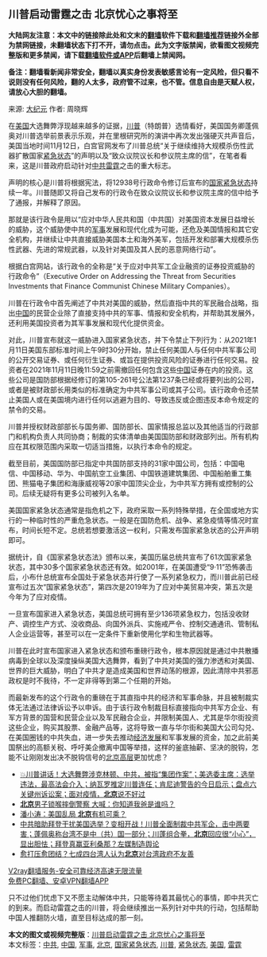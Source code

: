  <h2>川普启动雷霆之击 北京忧心之事将至</h2> <p class="notice"><b>大陆网友注意：本文中的链接除此处和文末的<a href="https://github.com/bannedbook/fanqiang" >翻墙</a>软件下载和<a href="https://github.com/killgcd/justmysocks/blob/master/README.md">翻墙推荐</a>链接外全部为禁网链接，未翻墙状态下打不开，请勿点击。此为文字版禁闻，欲看图文视频完整版和更多禁闻，请下载<a href="https://github.com/bannedbook/fanqiang">翻墙软件或APP</a>后翻墙上禁闻网。</p><p>备注：翻墙看新闻非常安全，翻墙以真实身份发表敏感言论有一定风险，但只看不说则没有任何风险，翻的人太多，政府管不过来，也不管。信息自由是天赋人权，请放心大胆的翻墙。</b></p>  <div class="entry"> <p>来源:&nbsp;<span class='wp_keywordlink_affiliate'><a href="http://www.epochtimes.com/" title="大纪元" target="_blank">大纪元</a></span>                            作者:&nbsp;周晓辉                                                 </p> <p>在<a href="https://www.bannedbook.org/bnews/tag/%e7%be%8e%e5%9b%bd/" class="st_tag internal_tag" rel="tag" title="标签 美国 下的日志">美国</a>大选舞弊浮现越来越多的证据，<a href="https://www.bannedbook.org/bnews/tag/%e5%b7%9d%e6%99%ae/" class="st_tag internal_tag" rel="tag" title="标签 川普 下的日志">川普</a>（特朗普）选情看好，美国国务卿蓬佩奥对川普选举前景表示乐观，并在里根研究所的演讲中再次发出强硬灭共声音后，美国当地时间11月12日，白宫官网发布了川普总统“关于继续维持大规模杀伤性武器扩散国家<a href="https://www.bannedbook.org/bnews/tag/%E7%B4%A7%E6%80%A5%E7%8A%B6%E6%80%81/" class="st_tag internal_tag" rel="tag" title="标签 紧急状态 下的日志">紧急状态</a>”的声明以及“致众议院议长和参议院主席的信”，在笔者看来，这是川普政府启动针对<a href="https://www.bannedbook.org/bnews/tag/%e4%b8%ad%e5%85%b1/" class="st_tag internal_tag" rel="tag" title="标签 中共 下的日志">中共</a><a href="https://www.bannedbook.org/bnews/tag/%E9%9B%B7%E9%9C%86/" class="st_tag internal_tag" rel="tag" title="标签 雷霆 下的日志">雷霆</a>之击的重大标志。</p> <p>声明的核心是川普将根据宪法，将12938号行政命令修订后宣布的<a href="https://www.bannedbook.org/bnews/tag/%E5%9B%BD%E5%AE%B6%E7%B4%A7%E6%80%A5%E7%8A%B6%E6%80%81/" class="st_tag internal_tag" rel="tag" title="标签 国家紧急状态 下的日志">国家紧急状态</a>持续一年。川普随即又将自己发布的行政令在致众议院议长和参议院主席的信中给予了通报，并解释了原因。</p>  <p>那就是该行政令是用以“应对中华人民共和国（中共国）对美国资本发展日益增长的威胁，这个威胁使中共的<a href="https://www.bannedbook.org/bnews/tag/%E5%86%9B%E4%BA%8B/" class="st_tag internal_tag" rel="tag" title="标签 军事 下的日志">军事</a>发展和现代化成为可能，还危及美国情报和其它安全机构，并继续让中共直接威胁美国本土和海外美军，包括开发和部署大规模杀伤性武器、先进的常规武器，以及针对美国及其人民的恶意网络行动”。</p> <p>根据白宫网站，该行政令的全称是“关于应对中共军工企业融资的证券投资威胁的行政命令”（Executive Order on Addressing the Threat from Securities Investments that Finance Communist Chinese Military Companies）。</p> <p>川普在行政令中首先阐述了中共对美国的威胁，然后直指中共的军民融合战略，指出<span class='wp_keywordlink_affiliate'><a href="https://www.bannedbook.org/" title="中国" target="_blank">中国</a></span>的民营企业除了直接支持中共的军事、情报和安全机构，并帮助其发展外，还利用美国投资者为其军事发展和现代化提供资金。</p>  <p>对此，川普宣布就这一威胁进入国家紧急状态，并下令禁止下列行为：从2021年1月11日美国东部标准时间上午9时30分开始，禁止任何美国人与任何中共军事公司的公开交易证券、或任何衍生证券、或旨在提供投资风险的证券进行任何交易。投资者在2021年11月11日晚11:59之前需撤回任何包含这些<a href="https://www.bannedbook.org/bnews/tag/%E4%B8%AD%E5%9B%BD/" class="st_tag internal_tag" rel="tag" title="标签 中国 下的日志">中国</a>证券在内的投资。这些公司是国防部根据经修订的第105-261号公法第1237条已经或将要列出的公司，或者是被财政部长用类似的标准确定为中共军事公司或其子公司。该行政命令还禁止美国人或在美国境内进行任何以逃避为目的、导致违反或企图违反本命令规定的禁令的交易。</p> <p>川普并授权财政部部长与国务卿、国防部长、国家情报总监以及其他适当的行政部门和机构负责人共同协商；制裁的实体清单由美国国防部和财政部列出。所有机构应在其权限范围内采取一切适当措施，以执行本命令的规定。</p> <p>截至目前，美国国防部已指定中共国防部支持的31家中国公司，包括：中国电信、中国移动、华为、中国航空工业集团、中国铁道建筑集团、中国船舶重工集团、熊猫电子集团和海康威视等20家中国顶尖企业，为中共军方拥有或控制的公司。后续无疑将有更多公司被列入名单。</p>  <p>美国国家紧急状态通常是指危机之下，政府采取一系列特殊举措，在全国或地方实行的一种临时性的严重危急状态。一般是在国防危机、战争、紧急疫情等情况时宣布，时间长短不定。总统若想要激活这一权利，只需发布国家紧急状态的公开声明即可。</p> <p>据统计，自《国家紧急状态法》颁布以来，美国历届总统共宣布了61次国家紧急状态，其中30多个国家紧急状态还有效。如2001年，在美国遭受“9·11”恐怖袭击后，小布什总统宣布全国处于紧急状态并行使了一系列紧急权力，而川普此前已经宣布过五次“国家紧急状态”，第四次是2019年为了应对中美贸易冲突，第五次是今年为了应对疫情。</p> <p>一旦宣布国家进入紧急状态，美国总统可拥有至少136项紧急权力，包括没收财产、调控生产方式、没收商品、向国外派兵、实施戒严令、控制交通通讯、管制私人企业运营等，甚至可以在一定条件下重新使用化学和生物武器等。</p>  <p>川普在此时宣布国家进入紧急状态和颁布重磅行政令，根本原因就是通过中共散播病毒到全球以及深度操纵美国大选舞弊，看到了中共对美国的强力渗透和对美国、世界的巨大威胁，明白了中共才是造成美国和世界动荡的根源，因此清除中共邪恶政权是时不我待，不一定非得等到第二个任期的开始。</p> <p>而最新发布的这个行政令的重磅在于其直指中共的经济和军事命脉，并且被制裁实体无法通过法律诉讼予以申诉。由于该行政令制裁目标直接指向中共军方企业、有军方背景的国营和民营企业以及军民融合企业，并限制美国人、尤其是华尔街投资这些企业，购买其股票、金融产品等，这将导致一直与华尔街和美国大公司勾兑、在美国圈钱的中共失血，进一步失去推动<span class='wp_keywordlink'><a href="https://www.bannedbook.org/forum2/topic869.html" title="宪政、法治和经济发展——走向市场经济的制度保障" target="_blank">经济发展</a></span>和军事发展的资金，加之此前美国祭出的高额关税、呼吁美企撤离中国等举措，这样的釜底抽薪、坚决的脱钩，怎能不让刚刚发出决不脱钩信号的<a href="https://www.bannedbook.org/bnews/tag/%e5%8c%97%e4%ba%ac/" class="st_tag internal_tag" rel="tag" title="标签 北京 下的日志">北京</a><span class='wp_keywordlink_affiliate'><a href="https://www.bannedbook.org/bnews/ccpdope/" title="中共高层内幕" target="_blank">高层</a></span>更加忧虑？</p> <ul class='op-related-articles' title='相关阅读'> <li><a href='https://www.bannedbook.org/bnews/bannedvideo/20201114/1430972.html' target='_blank'>💥川普讲话！大选舞弊涉克林顿、中共，被指“集团作案”；美选委主席：选举违法，最高法会介入；纳瓦罗推定川普连任；肯尼迪警告的今日启示；盘点六关键州诉讼案；面对疫情，<b>北京</b>说不好过</a></li> <li><a href='https://www.bannedbook.org/bnews/cbnews/20201114/1430924.html' target='_blank'><b>北京</b>男子锁喉摔倒警察 大喊：你知道我爸是谁吗？</a></li> <li><a href='https://www.bannedbook.org/bnews/comments/20201114/1430854.html' target='_blank'>潘小涛：美国乱局 <b>北京</b>有机可乘？</a></li> <li><a href='https://www.bannedbook.org/bnews/bannedvideo/20201114/1430676.html' target='_blank'>中共暗助拜登干扰美国选举？变相开战！川普全面制裁中共军企，击中两要害；蓬佩奥称台湾不是中（共）国一部分；川蓬组合拳，<b>北京</b>回应很“小心”，显出胆怯；拜登真赢亚利桑那？左媒制造舆论</a></li> <li><a href='https://www.bannedbook.org/bnews/headline/20201113/1430624.html' target='_blank'>愈打压愈团结？七成四台湾人认为<b>北京</b>对台湾政府不友善</a></li> </ul> <p class="texttj"> <a href="https://www.bannedbook.org/forum23/topic22702.html" target="_blank">V2ray翻墙服务-安全可靠经济高速无限流量</a><br/> <a href="https://github.com/bannedbook/fanqiang/wiki/%E7%A6%81%E9%97%BB%E7%BD%91%E5%AE%89%E5%8D%93%E7%BF%BB%E5%A2%99%E6%96%B0%E9%97%BBAPP" target="_blank">免费PC翻墙、安卓VPN翻墙APP</a></p><p>只不过他们忧虑下又不愿主动解体中共，只能等待着其最忧心的事情，即中共灭亡的到来。而启动雷霆之击的川普，将会继续推出一系列针对中共的行动，包括帮助中国人推翻防火墙，直至目标达成的那一刻。</p><a name='sharetosocial'></a>       <div><b>本文的图文或视频完整版</b>：<a href='https://www.bannedbook.org/bnews/ssgc/20201114/1431120.html'>川普启动雷霆之击 北京忧心之事将至</a></div>  </div><!--END ENTRY--> <div class="postfooter"> <div>本文标签：<a href="https://www.bannedbook.org/bnews/tag/%e4%b8%ad%e5%85%b1/" rel="tag">中共</a>, <a href="https://www.bannedbook.org/bnews/tag/%E4%B8%AD%E5%9B%BD/" rel="tag">中国</a>, <a href="https://www.bannedbook.org/bnews/tag/%E5%86%9B%E4%BA%8B/" rel="tag">军事</a>, <a href="https://www.bannedbook.org/bnews/tag/%e5%8c%97%e4%ba%ac/" rel="tag">北京</a>, <a href="https://www.bannedbook.org/bnews/tag/%E5%9B%BD%E5%AE%B6%E7%B4%A7%E6%80%A5%E7%8A%B6%E6%80%81/" rel="tag">国家紧急状态</a>, <a href="https://www.bannedbook.org/bnews/tag/%e5%b7%9d%e6%99%ae/" rel="tag">川普</a>, <a href="https://www.bannedbook.org/bnews/tag/%E7%B4%A7%E6%80%A5%E7%8A%B6%E6%80%81/" rel="tag">紧急状态</a>, <a href="https://www.bannedbook.org/bnews/tag/%e7%be%8e%e5%9b%bd/" rel="tag">美国</a>, <a href="https://www.bannedbook.org/bnews/tag/%E9%9B%B7%E9%9C%86/" rel="tag">雷霆</a></div>  </div><!--END POSTFOOTER--> 